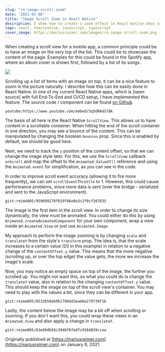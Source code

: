```yaml
---
slug: "rn-image-scroll-zoom"
date: "2021-01-08"
title: "Image Scroll Zoom in React Native"
description: I show how to create a zoom effect in React Native when scrolling an image to the end of a scroll view.
tags: react, reactnative, javascript, typescript
cover_image: https://mariusreimer.com/images/rn-image-scroll-zoom.png
---
```


When creating a scroll view for a mobile app, a common principle could be to have an image on the very top of the list. This could be to showcase the content of the page. Examples for this could be found in the Spotify app, where an album cover is shown first, followed by a list of its songs.

![](/images/rn-image-scroll-zoom.png)

Scrolling up a list of items with an image on top, it can be a nice feature to zoom in the picture naturally. I describe how this can be easily done in React Native. In one of my current React Native apps, which is [open source] with full End-To-End and CI/CD setup, I have implemented this feature. The source code / component can be found [on Github](https://github.com/reime005/SpaceSeek/blob/master/src/components/LaunchContent/LaunchContent.tsx).

`youtube:https://www.youtube.com/embed/5q5ORAdSlBk`

The basis of all here is the React Native `ScrollView`. This allows us to have content in a scrollable container. When hitting the end of the scroll container in one direction, you may see a bounce of the content. This can be manipulated by changing the boolean `bounces` prop. Since this is enabled by default, we should be good here.

Next, we need to track the `y` position of the content offset, so that we can change the image style later. For this, we use the `ScrollView` callback `onScroll` and map the offset to the `Animated.ValueXY()` reference and using the `Animated.event` for simplification, as you can see in the code.

In order to improve scroll event accuracy (allowing it to fire more frequently), we can set `scrollEventThrottle` to 1. However, this could cause performance problems, since more data is sent (over the bridge - serialized and sent to the JavaScript environment).

`gist:reime005/959699278f019f86e0a3c2f0cf207835`

The image is the first item in the scroll view. In order to change its size dynamically, the view must be animated. You could either do this by using `Animated.createAnimatedComponent` for your own component, wrap a view inside an `Animated.View` or just use `Animated.Image`.

My approach to perform the image zooming is by changing `scale` and `translateY` from the style's `transform` prop. The idea is, that the scale increases to a certain value (20 in this example) in relation to a negative change of the `contentOffset.y` value. This means that the more negative (scrolling up, or over the top edge) the value gets, the more we increase the image's scale.

Now, you may notice an empty space on top of the image, the further you scrolled up. You might not want this, so what you could do is change the `translateY` value, also in relation to the changing `contentOffset.y` value. This should keep the image on top of the scroll view's container. You may need to play with the values a bit, since they can be different in your app.

`gist:reime005/0532b50ab9b1798dd3eab6e279739f1b`

Lastly, the content below the image may be a bit off when scrolling or zooming. If you don't want this, you could wrap these views in an `Animated.View` and also apply a change in `translateY`.

`gist:reime005/63e89db56c3946f6fed7c9264839ccea`

Originally published at [https://mariusreimer.com](https://mariusreimer.com) on January 8, 2021.
